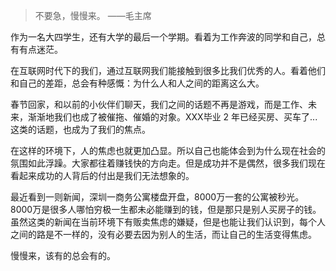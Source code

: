 > 不要急，慢慢来。 ——毛主席   
   
作为一名大四学生，还有大学的最后一个学期。看着为工作奔波的同学和自己，总有有点迷茫。    

在互联网时代下的我们，通过互联网我们能接触到很多比我们优秀的人。看着他们和自己的差距，总会有种感慨：为什么人和人之间的距离这么大。  
  
春节回家，和以前的小伙伴们聊天，我们之间的话题不再是游戏，而是工作、未来，渐渐地我们也成了被催拖、催婚的对象。XXX毕业 2 年已经买房、买车了...这类的话题，也成为了我们的焦点。  
  
在这样的环境下，人的焦虑也就更加凸显。所以自己也能体会到为什么现在社会的氛围如此浮躁。大家都往着赚钱快的方向走。但是成功并不是偶然，很多我们现在看起来成功的人背后的付出是我们无法想象的。  
  
最近看到一则新闻，深圳一商务公寓楼盘开盘，8000万一套的公寓被秒光。8000万是很多人哪怕穷极一生都未必能赚到的钱，但是那只是别人买房子的钱。虽然这类的新闻在当前环境下有贩卖焦虑的嫌疑，但是也能让我们认识到，每个人之间的路是不一样的，没有必要去因为别人的生活，而让自己的生活变得焦虑。  
  
慢慢来，该有的总会有的。